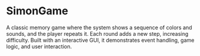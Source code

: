 # SimonGame
A classic memory game where the system shows a sequence of colors and sounds, and the player repeats it. Each round adds a new step, increasing difficulty. Built with an interactive GUI, it demonstrates event handling, game logic, and user interaction.
